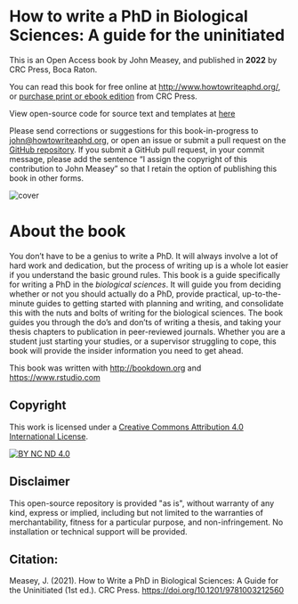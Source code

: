 # How to write a PhD in Biological Sciences: A guide for the uninitiated 

This is an Open Access book by John Measey, and published in <b>2022</b> by CRC Press, Boca Raton.

You can read this book for free online at http://www.howtowriteaphd.org/, or [purchase print or ebook edition](https://www.routledge.com/How-to-Write-a-PhD-in-Biological-Sciences-A-Guide-for-the-Uninitiated/Measey/p/book/9781032080208) from CRC Press.

View open-source code for source text and templates at [here](https://github.com/johnmeasey/How-to-write-a-PhD-in-Biological-Sciences)

Please send corrections or suggestions for this book-in-progress to john@howtowriteaphd.org, or open an issue or submit a pull request on the [GitHub repository](https://github.com/johnmeasey/How-to-write-a-PhD-in-Biological-Sciences). If you submit a GitHub pull request, in your commit message, please add the sentence “I assign the copyright of this contribution to John Measey” so that I retain the option of publishing this book in other forms.

![cover](https://user-images.githubusercontent.com/25199650/132136607-ee08db4e-0ea7-4d42-8ca3-30d2935043f8.jpg)




# About the book
You don’t have to be a genius to write a PhD. It will always involve a lot of hard work and dedication, but the process of writing up is a whole lot easier if you understand the basic ground rules. This book is a guide specifically for writing a PhD in the *biological sciences*. It will guide you from deciding whether or not you should actually do a PhD, provide practical, up-to-the-minute guides to getting started with planning and writing, and consolidate this with the nuts and bolts of writing for the biological sciences. The book guides you through the do’s and don’ts of writing a thesis, and taking your thesis chapters to publication in peer-reviewed journals. Whether you are a student just starting your studies, or a supervisor struggling to cope, this book will provide the insider information you need to get ahead.

This book was written with http://bookdown.org and https://www.rstudio.com


## Copyright
This work is licensed under a
[Creative Commons Attribution 4.0 International License][cc-by].

[![BY NC ND 4.0][cc-by-image]][cc-by]

[cc-by]: https://creativecommons.org/licenses/by-nc-nd/4.0/
[cc-by-image]: http://mirrors.creativecommons.org/presskit/buttons/88x31/png/by-nc-nd.png
[cc-by-shield]: http://mirrors.creativecommons.org/presskit/buttons/80x15/svg/by-nc-nd.svg

## Disclaimer

This open-source repository is provided "as is", without warranty of any kind, express or implied, including but not limited to the warranties of merchantability, fitness for a particular purpose, and non-infringement. No installation or technical support will be provided.

## Citation:
Measey, J. (2021). How to Write a PhD in Biological Sciences: A Guide for the Uninitiated (1st ed.). CRC Press. https://doi.org/10.1201/9781003212560
